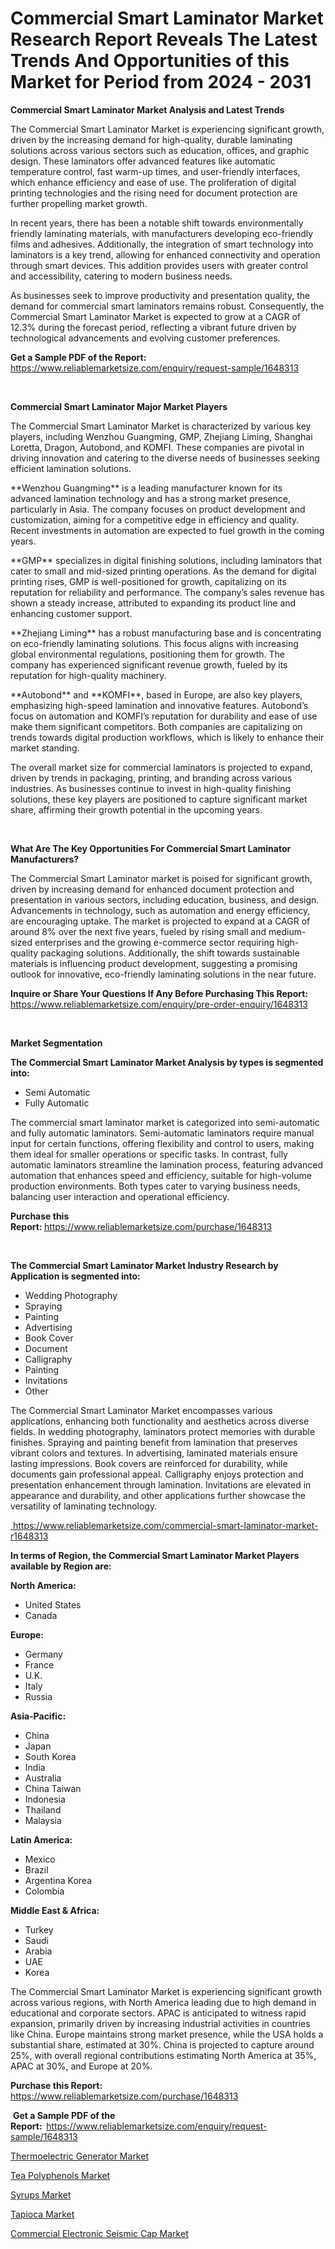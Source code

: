 <p><h1>Commercial Smart Laminator Market Research Report Reveals The Latest Trends And Opportunities of this Market for Period from 2024 - 2031</h1></p><p><strong>Commercial Smart Laminator Market Analysis and Latest Trends</strong></p>
<p><p>The Commercial Smart Laminator Market is experiencing significant growth, driven by the increasing demand for high-quality, durable laminating solutions across various sectors such as education, offices, and graphic design. These laminators offer advanced features like automatic temperature control, fast warm-up times, and user-friendly interfaces, which enhance efficiency and ease of use. The proliferation of digital printing technologies and the rising need for document protection are further propelling market growth.</p><p>In recent years, there has been a notable shift towards environmentally friendly laminating materials, with manufacturers developing eco-friendly films and adhesives. Additionally, the integration of smart technology into laminators is a key trend, allowing for enhanced connectivity and operation through smart devices. This addition provides users with greater control and accessibility, catering to modern business needs.</p><p>As businesses seek to improve productivity and presentation quality, the demand for commercial smart laminators remains robust. Consequently, the Commercial Smart Laminator Market is expected to grow at a CAGR of 12.3% during the forecast period, reflecting a vibrant future driven by technological advancements and evolving customer preferences.</p></p>
<p><strong>Get a Sample PDF of the Report:&nbsp;</strong> <a href="https://www.reliablemarketsize.com/enquiry/request-sample/1648313?utm_campaign=1773&utm_medium=2&utm_source=Github&utm_content=ia&utm_term=19102024&utm_id=commercial-smart-laminator">https://www.reliablemarketsize.com/enquiry/request-sample/1648313</a></p>
<p>&nbsp;</p>
<p><strong>Commercial Smart Laminator Major Market Players</strong></p>
<p><p>The Commercial Smart Laminator Market is characterized by various key players, including Wenzhou Guangming, GMP, Zhejiang Liming, Shanghai Loretta, Dragon, Autobond, and KOMFI. These companies are pivotal in driving innovation and catering to the diverse needs of businesses seeking efficient lamination solutions.</p><p>**Wenzhou Guangming** is a leading manufacturer known for its advanced lamination technology and has a strong market presence, particularly in Asia. The company focuses on product development and customization, aiming for a competitive edge in efficiency and quality. Recent investments in automation are expected to fuel growth in the coming years.</p><p>**GMP** specializes in digital finishing solutions, including laminators that cater to small and mid-sized printing operations. As the demand for digital printing rises, GMP is well-positioned for growth, capitalizing on its reputation for reliability and performance. The company’s sales revenue has shown a steady increase, attributed to expanding its product line and enhancing customer support.</p><p>**Zhejiang Liming** has a robust manufacturing base and is concentrating on eco-friendly laminating solutions. This focus aligns with increasing global environmental regulations, positioning them for growth. The company has experienced significant revenue growth, fueled by its reputation for high-quality machinery.</p><p>**Autobond** and **KOMFI**, based in Europe, are also key players, emphasizing high-speed lamination and innovative features. Autobond’s focus on automation and KOMFI’s reputation for durability and ease of use make them significant competitors. Both companies are capitalizing on trends towards digital production workflows, which is likely to enhance their market standing.</p><p>The overall market size for commercial laminators is projected to expand, driven by trends in packaging, printing, and branding across various industries. As businesses continue to invest in high-quality finishing solutions, these key players are positioned to capture significant market share, affirming their growth potential in the upcoming years.</p></p>
<p>&nbsp;</p>
<p><strong>What Are The Key Opportunities For Commercial Smart Laminator Manufacturers?</strong></p>
<p><p>The Commercial Smart Laminator market is poised for significant growth, driven by increasing demand for enhanced document protection and presentation in various sectors, including education, business, and design. Advancements in technology, such as automation and energy efficiency, are encouraging uptake. The market is projected to expand at a CAGR of around 8% over the next five years, fueled by rising small and medium-sized enterprises and the growing e-commerce sector requiring high-quality packaging solutions. Additionally, the shift towards sustainable materials is influencing product development, suggesting a promising outlook for innovative, eco-friendly laminating solutions in the near future.</p></p>
<p><strong>Inquire or Share Your Questions If Any Before Purchasing This Report:</strong> <a href="https://www.reliablemarketsize.com/enquiry/pre-order-enquiry/1648313?utm_campaign=1773&utm_medium=2&utm_source=Github&utm_content=ia&utm_term=19102024&utm_id=commercial-smart-laminator">https://www.reliablemarketsize.com/enquiry/pre-order-enquiry/1648313</a></p>
<p>&nbsp;</p>
<p><strong>Market Segmentation</strong></p>
<p><strong>The Commercial Smart Laminator Market Analysis by types is segmented into:</strong></p>
<p><ul><li>Semi Automatic</li><li>Fully Automatic</li></ul></p>
<p><p>The commercial smart laminator market is categorized into semi-automatic and fully automatic laminators. Semi-automatic laminators require manual input for certain functions, offering flexibility and control to users, making them ideal for smaller operations or specific tasks. In contrast, fully automatic laminators streamline the lamination process, featuring advanced automation that enhances speed and efficiency, suitable for high-volume production environments. Both types cater to varying business needs, balancing user interaction and operational efficiency.</p></p>
<p><strong>Purchase this Report:&nbsp;</strong><a href="https://www.reliablemarketsize.com/purchase/1648313?utm_campaign=1773&utm_medium=2&utm_source=Github&utm_content=ia&utm_term=19102024&utm_id=commercial-smart-laminator">https://www.reliablemarketsize.com/purchase/1648313</a></p>
<p>&nbsp;</p>
<p><strong>The Commercial Smart Laminator Market Industry Research by Application is segmented into:</strong></p>
<p><ul><li>Wedding Photography</li><li>Spraying</li><li>Painting</li><li>Advertising</li><li>Book Cover</li><li>Document</li><li>Calligraphy</li><li>Painting</li><li>Invitations</li><li>Other</li></ul></p>
<p><p>The Commercial Smart Laminator Market encompasses various applications, enhancing both functionality and aesthetics across diverse fields. In wedding photography, laminators protect memories with durable finishes. Spraying and painting benefit from lamination that preserves vibrant colors and textures. In advertising, laminated materials ensure lasting impressions. Book covers are reinforced for durability, while documents gain professional appeal. Calligraphy enjoys protection and presentation enhancement through lamination. Invitations are elevated in appearance and durability, and other applications further showcase the versatility of laminating technology.</p></p>
<p><a href="https://www.reliablemarketsize.com/commercial-smart-laminator-market-r1648313?utm_campaign=1773&utm_medium=2&utm_source=Github&utm_content=ia&utm_term=19102024&utm_id=commercial-smart-laminator">&nbsp;https://www.reliablemarketsize.com/commercial-smart-laminator-market-r1648313</a></p>
<p><strong>In terms of Region, the Commercial Smart Laminator Market Players available by Region are:</strong></p>
<p>
    <p> <strong> North America: </strong>
        <ul>
            <li>United States</li>
            <li>Canada</li>
        </ul>
        </p> 
    <p> <strong> Europe: </strong>
        <ul>
            <li>Germany</li>
            <li>France</li>
            <li>U.K.</li>
            <li>Italy</li>
            <li>Russia</li>
        </ul>
        </p> 
    <p> <strong> Asia-Pacific: </strong>
        <ul>
            <li>China</li>
            <li>Japan</li>
            <li>South Korea</li>
            <li>India</li>
            <li>Australia</li>
            <li>China Taiwan</li>
            <li>Indonesia</li>
            <li>Thailand</li>
            <li>Malaysia</li>
        </ul>
        </p> 
    <p> <strong> Latin America: </strong>
        <ul>
            <li>Mexico</li>
            <li>Brazil</li>
            <li>Argentina Korea</li>
            <li>Colombia</li>
        </ul>
        </p> 
    <p> <strong> Middle East & Africa: </strong>
        <ul>
            <li>Turkey</li>
            <li>Saudi</li>
            <li>Arabia</li>
            <li>UAE</li>
            <li>Korea</li>
        </ul>
    </p>
    </p>
<p><p>The Commercial Smart Laminator Market is experiencing significant growth across various regions, with North America leading due to high demand in educational and corporate sectors. APAC is anticipated to witness rapid expansion, primarily driven by increasing industrial activities in countries like China. Europe maintains strong market presence, while the USA holds a substantial share, estimated at 30%. China is projected to capture around 25%, with overall regional contributions estimating North America at 35%, APAC at 30%, and Europe at 20%.</p></p>
<p><strong>Purchase this Report: </strong><a href="https://www.reliablemarketsize.com/purchase/1648313?utm_campaign=1773&utm_medium=2&utm_source=Github&utm_content=ia&utm_term=19102024&utm_id=commercial-smart-laminator">https://www.reliablemarketsize.com/purchase/1648313</a></p>
<p>&nbsp;<strong>Get a Sample PDF of the Report:&nbsp;&nbsp;</strong><a href="https://www.reliablemarketsize.com/enquiry/request-sample/1648313?utm_campaign=1773&utm_medium=2&utm_source=Github&utm_content=ia&utm_term=19102024&utm_id=commercial-smart-laminator">https://www.reliablemarketsize.com/enquiry/request-sample/1648313</a></p>
<p><strong></strong></p>
<p><p><a href="https://www.linkedin.com/pulse/thermoelectric-generator-market-matrix-applications-types-cagr-rov7c?utm_campaign=1773&utm_medium=2&utm_source=Github&utm_content=ia&utm_term=19102024&utm_id=commercial-smart-laminator">Thermoelectric Generator Market</a></p><p><a href="https://www.linkedin.com/pulse/strategic-insights-global-tea-polyphenols-market-trends-2024-6daue?utm_campaign=1773&utm_medium=2&utm_source=Github&utm_content=ia&utm_term=19102024&utm_id=commercial-smart-laminator">Tea Polyphenols Market</a></p><p><a href="https://www.linkedin.com/pulse/syrups-market-evolution-global-trends-regional-dynamics-wnxje?utm_campaign=1773&utm_medium=2&utm_source=Github&utm_content=ia&utm_term=19102024&utm_id=commercial-smart-laminator">Syrups Market</a></p><p><a href="https://www.linkedin.com/pulse/strategic-roadmap-success-global-tapioca-market-analysis-2024-kwnke?utm_campaign=1773&utm_medium=2&utm_source=Github&utm_content=ia&utm_term=19102024&utm_id=commercial-smart-laminator">Tapioca Market</a></p><p><a href="https://github.com/CarolynWatkins697/Market-Research-Report-List-1/blob/main/commercial-electronic-seismic-cap-market.md?utm_campaign=1773&utm_medium=2&utm_source=Github&utm_content=ia&utm_term=19102024&utm_id=commercial-smart-laminator">Commercial Electronic Seismic Cap Market</a></p></p>